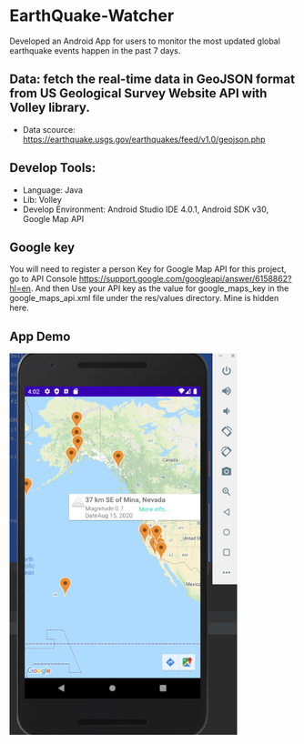 # EarthQuake-Watcher
Developed an Android App for users to monitor the most updated global earthquake events happen in the past 7 days.
## Data: fetch the real-time data in GeoJSON format from US Geological Survey Website API with Volley library. 
  * Data scource: https://earthquake.usgs.gov/earthquakes/feed/v1.0/geojson.php
## Develop Tools: 
 * Language: Java
 * Lib: Volley
 * Develop Environment: Android Studio IDE 4.0.1, Android SDK v30, Google Map API
## Google key
  You will need to register a person Key for Google Map API for this project, go to API Console https://support.google.com/googleapi/answer/6158862?hl=en.
  And then Use your API key as the value for google_maps_key in the google_maps_api.xml file under the res/values directory. Mine is hidden here.
## App Demo
<img src="./app display.png" width=400 alt="centered image">

